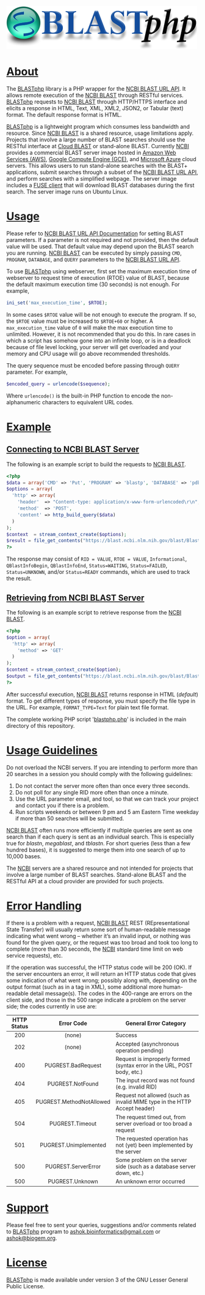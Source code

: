 ![BLASTphp](https://raw.githubusercontent.com/AshokHub/BLASTphp/misc/BLASTphp_Logo_500px.png)

# [About](../master/README.md)
The [BLASTphp](https://github.com/AshokHub/BLASTphp) library is a PHP wrapper for the [NCBI BLAST URL API](https://ncbi.github.io/blast-cloud/dev/api.html). It allows remote execution of the [NCBI BLAST](https://blast.ncbi.nlm.nih.gov/Blast.cgi) through RESTful services. [BLASTphp](https://github.com/AshokHub/BLASTphp) requests to [NCBI BLAST](https://blast.ncbi.nlm.nih.gov/Blast.cgi) through HTTP/HTTPS interface and elicits a response in HTML, Text, XML, XML2, JSON2, or Tabular (text) format. The default response format is HTML.

[BLASTphp](https://github.com/AshokHub/BLASTphp) is a lightweight program which consumes less bandwidth and resource. Since [NCBI BLAST](https://blast.ncbi.nlm.nih.gov/Blast.cgi) is a shared resource, usage limitations apply. Projects that involve a large number of BLAST searches should use the RESTful interface at [Cloud BLAST](https://blast.ncbi.nlm.nih.gov/Blast.cgi?CMD=Web&PAGE_TYPE=BlastDocs&DOC_TYPE=CloudBlast) or stand-alone BLAST. Currently [NCBI](https://www.ncbi.nlm.nih.gov/) provides a commercial BLAST server image hosted in [Amazon Web Services (AWS)](https://aws.amazon.com/marketplace/pp/B00N44P7L6), [Google Compute Engine (GCE)](https://googlegenomics.readthedocs.org/en/latest/use_cases/run_familiar_tools/ncbiblast.html), and [Microsoft Azure](https://azure.microsoft.com/en-us/marketplace/virtual-machines/all/?term=ncbi-blast) cloud servers. This allows users to run stand-alone searches with the BLAST+ applications, submit searches through a subset of the [NCBI BLAST URL API](https://ncbi.github.io/blast-cloud/dev/api.html), and perform searches with a simplified webpage. The server image includes a [FUSE client](https://ncbi.github.io/blast-cloud/doc/fuse.html) that will download BLAST databases during the first search. The server image runs on Ubuntu Linux.

# [Usage](https://ncbi.github.io/blast-cloud/doc/running-web-blast.html)
Please refer to [NCBI BLAST URL API Documentation](https://ncbi.github.io/blast-cloud/dev/api.html) for setting BLAST parameters. If a parameter is not required and not provided, then the default value will be used. That default value may depend upon the BLAST search you are running. [NCBI BLAST](https://blast.ncbi.nlm.nih.gov/Blast.cgi) can be executed by simply passing `CMD`, `PROGRAM`, `DATABASE`, and `QUERY` parameters to the [NCBI BLAST URL API](https://ncbi.github.io/blast-cloud/dev/api.html).

To use [BLASTphp](https://github.com/AshokHub/BLASTphp) using webserver, first set the maximum execution time of webserver to request time of execution (RTOE) value of BLAST, because the default maximum execution time (30 seconds) is not enough. For example,

```php
ini_set('max_execution_time', $RTOE);
```

In some cases `$RTOE` value will be not enough to execute the program. If so, the `$RTOE` value must be increased to `$RTOE+60` or higher. A `max_execution_time` value of `0` will make the max execution time to unlimited. However, it is not recommended that you do this. In rare cases in which a script has somehow gone into an infinite loop, or is in a deadlock because of file level locking, your server will get overloaded and your memory and CPU usage will go above recommended thresholds.

The query sequence must be encoded before passing through `QUERY` parameter. For example,

```php
$encoded_query = urlencode($sequence);
```

Where `urlencode()` is the built-in PHP function to encode the non-alphanumeric characters to equivalent URL codes.

# [Example](https://github.com/AshokHub/BLASTphp#example)
## [Connecting to NCBI BLAST Server](https://github.com/AshokHub/BLASTphp#connecting-to-ncbi-blast-server)
The following is an example script to build the requests to [NCBI BLAST](https://blast.ncbi.nlm.nih.gov/Blast.cgi).

```php
<?php
$data = array('CMD' => 'Put', 'PROGRAM' => 'blastp', 'DATABASE' => 'pdb', 'QUERY' => $encoded_query);
$options = array(
  'http' => array(
    'header'  => "Content-type: application/x-www-form-urlencoded\r\n",
    'method'  => 'POST',
    'content' => http_build_query($data)
  )
);
$context  = stream_context_create($options);
$result = file_get_contents("https://blast.ncbi.nlm.nih.gov/blast/Blast.cgi", false, $context);
?>
```
	
The response may consist of `RID = VALUE`, `RTOE = VALUE`, `Informational`, `QBlastInfoBegin`, `QBlastInfoEnd`, `Status=WAITING`, `Status=FAILED`, `Status=UNKNOWN`, and/or `Status=READY` commands, which are used to track the result.

## [Retrieving from NCBI BLAST Server](https://github.com/AshokHub/BLASTphp#retrieving-from-ncbi-blast-server)
The following is an example script to retrieve response from the [NCBI BLAST](https://blast.ncbi.nlm.nih.gov/Blast.cgi).

```php
<?php
$option = array(
  'http' => array(
  	'method' => 'GET'
  )
);
$content = stream_context_create($option);
$output = file_get_contents("https://blast.ncbi.nlm.nih.gov/blast/Blast.cgi?CMD=Get&RID=$rid", false, $content);
?>
```

After successful execution, [NCBI BLAST](https://blast.ncbi.nlm.nih.gov/Blast.cgi) returns response in HTML (*default*) format. To get different types of response, you must specify the file type in the URL. For example, `FORMAT_TYPE=Text` for plain text file format.

The complete working PHP script '[blastphp.php](../master/blastphp.php)' is included in the main directory of this repository.

# [Usage Guidelines](https://blast.ncbi.nlm.nih.gov/Blast.cgi?CMD=Web&PAGE_TYPE=BlastDocs&DOC_TYPE=DeveloperInfo)
Do not overload the NCBI servers. If you are intending to perform more than 20 searches in a session you should comply with the following guidelines:

1. Do not contact the server more often than once every three seconds.
2. Do not poll for any single RID more often than once a minute.
3. Use the URL parameter email, and tool, so that we can track your project and contact you if there is a problem.
4. Run scripts weekends or between 9 pm and 5 am Eastern Time weekday if more than 50 searches will be submitted.

[NCBI BLAST](https://blast.ncbi.nlm.nih.gov/Blast.cgi) often runs more efficiently if multiple queries are sent as one search than if each query is sent as an individual search. This is especially true for *blastn*, *megablast*, and *tblastn*. For short queries (less than a few hundred bases), it is suggested to merge them into one search of up to 10,000 bases.

The [NCBI](https://www.ncbi.nlm.nih.gov/) servers are a shared resource and not intended for projects that involve a large number of BLAST searches. Stand-alone BLAST and the RESTful API at a cloud provider are provided for such projects.

# [Error Handling](https://github.com/AshokHub/BLASTphp#error-handling)
If there is a problem with a request, [NCBI BLAST](https://blast.ncbi.nlm.nih.gov/Blast.cgi) REST (REpresentational State Transfer) will usually return some sort of human-readable message indicating what went wrong – whether it’s an invalid input, or nothing was found for the given query, or the request was too broad and took too long to complete (more than 30 seconds, the [NCBI](https://www.ncbi.nlm.nih.gov/) standard time limit on web service requests), etc.

If the operation was successful, the HTTP status code will be 200 (OK). If the server encounters an error, it will return an HTTP status code that gives some indication of what went wrong; possibly along with, depending on the output format (such as in a <Fault> tag in XML), some additional more human-readable detail message(s). The codes in the 400-range are errors on the client side, and those in the 500 range indicate a problem on the server side; the codes currently in use are:

| HTTP Status | Error Code | General Error Category |
|    :---:    |    :---:   | ---------------------- |
| 200 | (none) | Success |
| 202 | (none) | Accepted (asynchronous operation pending) |
| 400 | PUGREST.BadRequest | Request is improperly formed (syntax error in the URL, POST body, etc.) |
| 404 | PUGREST.NotFound | The input record was not found (e.g. invalid RID) |
| 405 | PUGREST.MethodNotAllowed | Request not allowed (such as invalid MIME type in the HTTP Accept header) |
| 504 | PUGREST.Timeout | The request timed out, from server overload or too broad a request |
| 501 | PUGREST.Unimplemented | The requested operation has not (yet) been implemented by the server |
| 500 | PUGREST.ServerError | Some problem on the server side (such as a database server down, etc.) |
| 500 | PUGREST.Unknown | An unknown error occurred |

# [Support](https://github.com/AshokHub/BLASTphp#support)
Please feel free to sent your queries, suggestions and/or comments related to [BLASTphp](https://github.com/AshokHub/BLASTphp) program to [ashok.bioinformatics@gmail.com](ashok.bioinformatics@gmail.com) or [ashok@biogem.org](ashok@biogem.org).


# [License](https://github.com/AshokHub/BLASTphp/blob/master/LICENSE)
[BLASTphp](https://github.com/AshokHub/BLASTphp) is made available under version 3 of the GNU Lesser General Public License.
